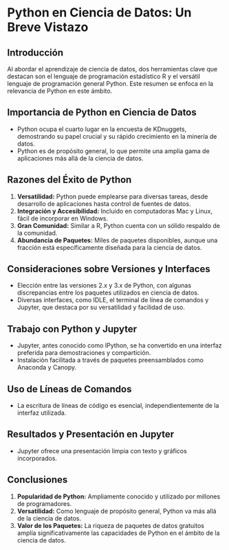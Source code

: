 # Python en Ciencia de Datos: Un Breve Vistazo

## Introducción
Al abordar el aprendizaje de ciencia de datos, dos herramientas clave que destacan son el lenguaje de programación estadístico R y el versátil lenguaje de programación general Python. Este resumen se enfoca en la relevancia de Python en este ámbito.

## Importancia de Python en Ciencia de Datos
- Python ocupa el cuarto lugar en la encuesta de KDnuggets, demostrando su papel crucial y su rápido crecimiento en la minería de datos.
- Python es de propósito general, lo que permite una amplia gama de aplicaciones más allá de la ciencia de datos.

## Razones del Éxito de Python
1. **Versatilidad:** Python puede emplearse para diversas tareas, desde desarrollo de aplicaciones hasta control de fuentes de datos.
2. **Integración y Accesibilidad:** Incluido en computadoras Mac y Linux, fácil de incorporar en Windows.
3. **Gran Comunidad:** Similar a R, Python cuenta con un sólido respaldo de la comunidad.
4. **Abundancia de Paquetes:** Miles de paquetes disponibles, aunque una fracción está específicamente diseñada para la ciencia de datos.

## Consideraciones sobre Versiones y Interfaces
- Elección entre las versiones 2.x y 3.x de Python, con algunas discrepancias entre los paquetes utilizados en ciencia de datos.
- Diversas interfaces, como IDLE, el terminal de línea de comandos y Jupyter, que destaca por su versatilidad y facilidad de uso.

## Trabajo con Python y Jupyter
- Jupyter, antes conocido como IPython, se ha convertido en una interfaz preferida para demostraciones y compartición.
- Instalación facilitada a través de paquetes preensamblados como Anaconda y Canopy.

## Uso de Líneas de Comandos
- La escritura de líneas de código es esencial, independientemente de la interfaz utilizada.

## Resultados y Presentación en Jupyter
- Jupyter ofrece una presentación limpia con texto y gráficos incorporados.

## Conclusiones
1. **Popularidad de Python:** Ampliamente conocido y utilizado por millones de programadores.
2. **Versatilidad:** Como lenguaje de propósito general, Python va más allá de la ciencia de datos.
3. **Valor de los Paquetes:** La riqueza de paquetes de datos gratuitos amplía significativamente las capacidades de Python en el ámbito de la ciencia de datos.


